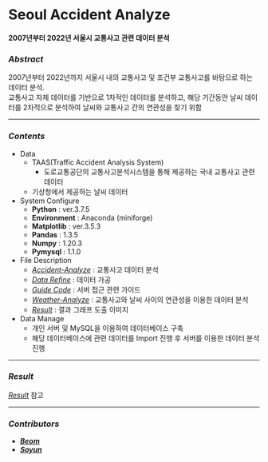 # Seoul Accident Analyze

__2007년부터 2022년 서울시 교통사고 관련 데이터 분석__

### $Abstract$
2007년부터 2022년까지 서울시 내의 교통사고 및 조건부 교통사고를 바탕으로 하는 데이터 분석.  
교통사고 자체 데이터를 기반으로 1차적인 데이터를 분석하고, 해당 기간동안 날씨 데이터를 2차적으로 분석하여 날씨와 교통사고 간의 연관성을 찾기 위함

---

### $Contents$
- Data
  - TAAS(Traffic Accident Analysis System)
    - 도로교통공단의 교통사고분석시스템을 통해 제공하는 국내 교통사고 관련 데이터
  - 기상청에서 제공하는 날씨 데이터
- System Configure
  - __Python__ : ver.3.7.5
  - __Environment__ : Anaconda (miniforge)
  - __Matplotlib__ : ver.3.5.3
  - __Pandas__ : 1.3.5
  - __Numpy__ : 1.20.3
  - __Pymysql__ : 1.1.0
- File Description
  - [_Accident-Analyze_](https://github.com/IIIBreakeRIII/Seoul-Accident-Analyze/tree/main/Accident-Analyze) : 교통사고 데이터 분석
  - [_Data Refine_](https://github.com/IIIBreakeRIII/Seoul-Accident-Analyze/tree/main/Data%20Refine) : 데이터 가공
  - [_Guide Code_](https://github.com/IIIBreakeRIII/Seoul-Accident-Analyze/tree/main/Guide%20Code) : 서버 접근 관련 가이드
  - [_Weather-Analyze_](https://github.com/IIIBreakeRIII/Seoul-Accident-Analyze/tree/main/Weather-Analyze) : 교통사고와 날씨 사이의 연관성을 이용한 데이터 분석
  - [_Result_](https://github.com/IIIBreakeRIII/Seoul-Accident-Analyze/tree/main/Result) : 결과 그래프 도출 이미지
- Data Manage
  - 개인 서버 및 MySQL을 이용하여 데이터베이스 구축
  - 해당 데이터베이스에 관련 데이터를 Import 진행 후 서버를 이용한 데이터 분석 진행

---

### $Result$
[_Result_](https://github.com/IIIBreakeRIII/Seoul-Accident-Analyze/tree/main/Result) 참고

---

### $Contributors$
- [*__Beom__*](https://github.com/BeomKung)
- [*__Soyun__*](https://github.com/nuyos)
